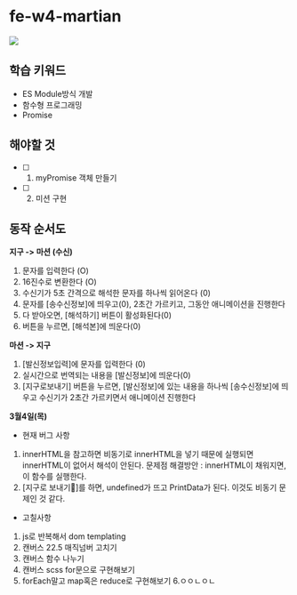 # fe-w4-martian

![](https://images.theconversation.com/files/96726/original/image-20150930-19533-1by0fu3.jpg?ixlib=rb-1.1.0&rect=0%2C0%2C2000%2C970&q=45&auto=format&w=1356&h=668&fit=crop)

## 학습 키워드

- ES Module방식 개발
- 함수형 프로그래밍
- Promise

## 해야할 것

- [ ] 1. myPromise 객체 만들기
- [ ] 2. 미션 구현

## 동작 순서도

**지구 -> 마션 (수신)**

1. 문자를 입력한다 (O)
2. 16진수로 변환한다 (O)
3. 수신기가 5초 간격으로 해석한 문자를 하나씩 읽어온다 (0)
4. 문자를 [송수신정보]에 띄우고(0), 2초간 가르키고, 그동안 애니메이션을 진행한다
5. 다 받아오면, [해석하기] 버튼이 활성화된다(0)
6. 버튼을 누르면, [해석본]에 띄운다(0)

**마션 -> 지구**

1. [발신정보입력]에 문자를 입력한다 (0)
2. 실시간으로 번역되는 내용을 [발신정보]에 띄운다(0)
3. [지구로보내기] 버튼을 누르면, [발신정보]에 있는 내용을 하나씩 [송수신정보]에 띄우고 수신기가 2초간 가르키면서 애니메이션 진행한다

**3월4일(목)**

- 현재 버그 사항

1. innerHTML을 참고하면 비동기로 innerHTML을 넣기 때문에
   실행되면 innerHTML이 없어서 해석이 안된다.
   문제점 해결방안 : innerHTML이 채워지면, 이 함수를 실행한다.
2. [지구로 보내기]를 하면, undefined가 뜨고 PrintData가 된다.
   이것도 비동기 문제인 것 같다.

- 고칠사항

1. js로 반복해서 dom templating
2. 캔버스 22.5 매직넘버 고치기
3. 캔버스 함수 나누기
4. 캔버스 scss for문으로 구현해보기
5. forEach말고 map혹은 reduce로 구현해보기 6.ㅇㅇㄴㅇㄴ
